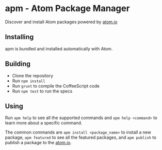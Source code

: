 # apm - Atom Package Manager

Discover and install Atom packages powered by [atom.io](https://atom.io)

## Installing

apm is bundled and installed automatically with Atom.

## Building
  * Clone the repository
  * Run `npm install`
  * Run `grunt` to compile the CoffeeScript code
  * Run `npm test` to run the specs

## Using

Run `apm help` to see all the supported commands and `apm help <command>` to
learn more about a specific command.

The common commands are `apm install <package_name>` to install a new package,
`apm featured` to see all the featured packages, and `apm publish` to publish
a package to the [atom.io](https://atom.io).
